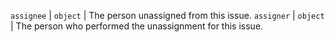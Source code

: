 `assignee` | `object` | The person unassigned from this issue. `assigner` | `object` | The person who performed the unassignment for this issue.